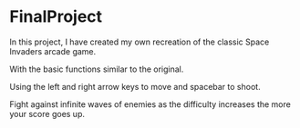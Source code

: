 # FinalProject

In this project, I have created my own recreation of the classic
Space Invaders arcade game.

With the basic functions similar to the original.

Using the left and right arrow keys to move and spacebar to shoot.

Fight against infinite waves of enemies as the difficulty increases
the more your score goes up.